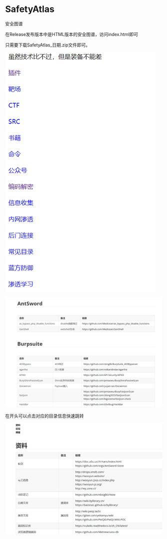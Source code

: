 # SafetyAtlas
安全图谱 

在Release发布版本中是HTML版本的安全图谱，访问index.html即可

只需要下载SafetyAtlas_日期.zip文件即可。

![](demo1.png)

![](demo2.png)

在开头可以点击对应的目录信息快速跳转

![](demo3.png)

